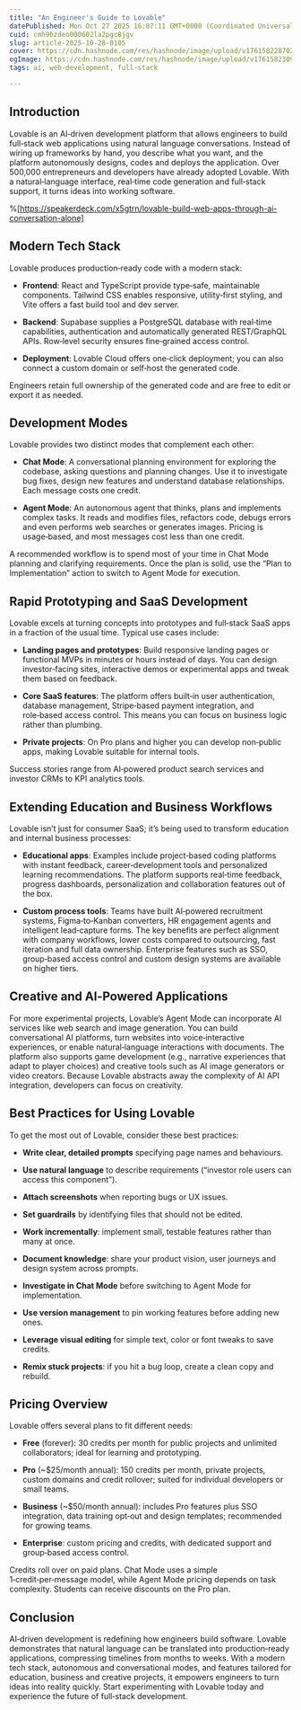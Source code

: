 ```yaml
---
title: "An Engineer's Guide to Lovable"
datePublished: Mon Oct 27 2025 16:07:11 GMT+0000 (Coordinated Universal Time)
cuid: cmh9bzdeo000602la2pgc8jgv
slug: article-2025-10-28-0105
cover: https://cdn.hashnode.com/res/hashnode/image/upload/v1761582287025/48cd7055-a4bb-493f-99f0-0d74c783e6a1.png
ogImage: https://cdn.hashnode.com/res/hashnode/image/upload/v1761582309405/a4593a46-f37b-47bc-b34e-f2680be7ba93.png
tags: ai, web-development, full-stack

---
```


## Introduction

Lovable is an AI‑driven development platform that allows engineers to build full‑stack web applications using natural language conversations. Instead of wiring up frameworks by hand, you describe what you want, and the platform autonomously designs, codes and deploys the application. Over 500,000 entrepreneurs and developers have already adopted Lovable. With a natural‑language interface, real‑time code generation and full‑stack support, it turns ideas into working software.

%[https://speakerdeck.com/x5gtrn/lovable-build-web-apps-through-ai-conversation-alone] 

## Modern Tech Stack

Lovable produces production‑ready code with a modern stack:

* **Frontend**: React and TypeScript provide type‑safe, maintainable components. Tailwind CSS enables responsive, utility‑first styling, and Vite offers a fast build tool and dev server.
    
* **Backend**: Supabase supplies a PostgreSQL database with real‑time capabilities, authentication and automatically generated REST/GraphQL APIs. Row‑level security ensures fine‑grained access control.
    
* **Deployment**: Lovable Cloud offers one‑click deployment; you can also connect a custom domain or self‑host the generated code.
    

Engineers retain full ownership of the generated code and are free to edit or export it as needed.

## Development Modes

Lovable provides two distinct modes that complement each other:

* **Chat Mode**: A conversational planning environment for exploring the codebase, asking questions and planning changes. Use it to investigate bug fixes, design new features and understand database relationships. Each message costs one credit.
    
* **Agent Mode**: An autonomous agent that thinks, plans and implements complex tasks. It reads and modifies files, refactors code, debugs errors and even performs web searches or generates images. Pricing is usage‑based, and most messages cost less than one credit.
    

A recommended workflow is to spend most of your time in Chat Mode planning and clarifying requirements. Once the plan is solid, use the “Plan to Implementation” action to switch to Agent Mode for execution.

## Rapid Prototyping and SaaS Development

Lovable excels at turning concepts into prototypes and full‑stack SaaS apps in a fraction of the usual time. Typical use cases include:

* **Landing pages and prototypes**: Build responsive landing pages or functional MVPs in minutes or hours instead of days. You can design investor‑facing sites, interactive demos or experimental apps and tweak them based on feedback.
    
* **Core SaaS features**: The platform offers built‑in user authentication, database management, Stripe‑based payment integration, and role‑based access control. This means you can focus on business logic rather than plumbing.
    
* **Private projects**: On Pro plans and higher you can develop non‑public apps, making Lovable suitable for internal tools.
    

Success stories range from AI‑powered product search services and investor CRMs to KPI analytics tools.

## Extending Education and Business Workflows

Lovable isn’t just for consumer SaaS; it’s being used to transform education and internal business processes:

* **Educational apps**: Examples include project‑based coding platforms with instant feedback, career‑development tools and personalized learning recommendations. The platform supports real‑time feedback, progress dashboards, personalization and collaboration features out of the box.
    
* **Custom process tools**: Teams have built AI‑powered recruitment systems, Figma‑to‑Kanban converters, HR engagement agents and intelligent lead‑capture forms. The key benefits are perfect alignment with company workflows, lower costs compared to outsourcing, fast iteration and full data ownership. Enterprise features such as SSO, group‑based access control and custom design systems are available on higher tiers.
    

## Creative and AI‑Powered Applications

For more experimental projects, Lovable’s Agent Mode can incorporate AI services like web search and image generation. You can build conversational AI platforms, turn websites into voice‑interactive experiences, or enable natural‑language interactions with documents. The platform also supports game development (e.g., narrative experiences that adapt to player choices) and creative tools such as AI image generators or video creators. Because Lovable abstracts away the complexity of AI API integration, developers can focus on creativity.

## Best Practices for Using Lovable

To get the most out of Lovable, consider these best practices:

* **Write clear, detailed prompts** specifying page names and behaviours.
    
* **Use natural language** to describe requirements (“investor role users can access this component”).
    
* **Attach screenshots** when reporting bugs or UX issues.
    
* **Set guardrails** by identifying files that should not be edited.
    
* **Work incrementally**: implement small, testable features rather than many at once.
    
* **Document knowledge**: share your product vision, user journeys and design system across prompts.
    
* **Investigate in Chat Mode** before switching to Agent Mode for implementation.
    
* **Use version management** to pin working features before adding new ones.
    
* **Leverage visual editing** for simple text, color or font tweaks to save credits.
    
* **Remix stuck projects**: if you hit a bug loop, create a clean copy and rebuild.
    

## Pricing Overview

Lovable offers several plans to fit different needs:

* **Free** (forever): 30 credits per month for public projects and unlimited collaborators; ideal for learning and prototyping.
    
* **Pro** (~$25/month annual): 150 credits per month, private projects, custom domains and credit rollover; suited for individual developers or small teams.
    
* **Business** (~$50/month annual): includes Pro features plus SSO integration, data training opt‑out and design templates; recommended for growing teams.
    
* **Enterprise**: custom pricing and credits, with dedicated support and group‑based access control.
    

Credits roll over on paid plans. Chat Mode uses a simple 1‑credit‑per‑message model, while Agent Mode pricing depends on task complexity. Students can receive discounts on the Pro plan.

## Conclusion

AI‑driven development is redefining how engineers build software. Lovable demonstrates that natural language can be translated into production‑ready applications, compressing timelines from months to weeks. With a modern tech stack, autonomous and conversational modes, and features tailored for education, business and creative projects, it empowers engineers to turn ideas into reality quickly. Start experimenting with Lovable today and experience the future of full‑stack development.
